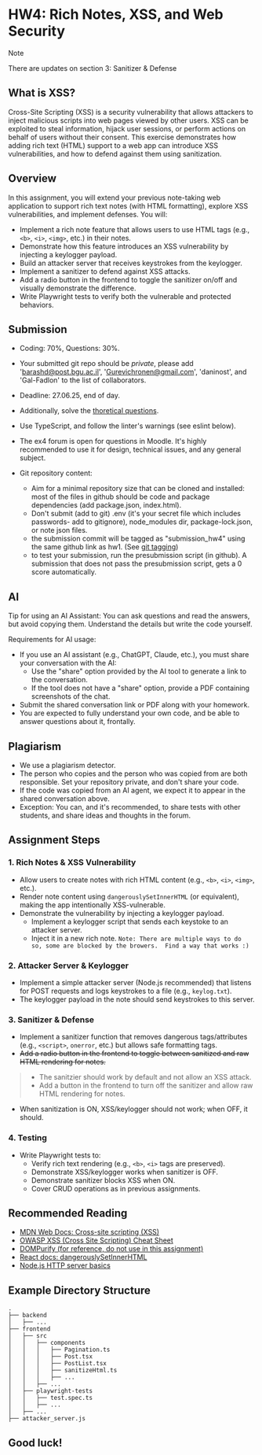 # HW4: Rich Notes, XSS, and Web Security

> [!NOTE]
> There are updates on section 3: Sanitizer & Defense


## What is XSS?
Cross-Site Scripting (XSS) is a security vulnerability that allows attackers to inject malicious scripts into web pages viewed by other users. XSS can be exploited to steal information, hijack user sessions, or perform actions on behalf of users without their consent. This exercise demonstrates how adding rich text (HTML) support to a web app can introduce XSS vulnerabilities, and how to defend against them using sanitization.

## Overview
In this assignment, you will extend your previous note-taking web application to support rich text notes (with HTML formatting), explore XSS vulnerabilities, and implement defenses. You will:
- Implement a rich note feature that allows users to use HTML tags (e.g., `<b>`, `<i>`, `<img>`, etc.) in their notes.
- Demonstrate how this feature introduces an XSS vulnerability by injecting a keylogger payload.
- Build an attacker server that receives keystrokes from the keylogger.
- Implement a sanitizer to defend against XSS attacks.
- Add a radio button in the frontend to toggle the sanitizer on/off and visually demonstrate the difference.
- Write Playwright tests to verify both the vulnerable and protected behaviors.

## Submission
- Coding: 70%, Questions: 30%.
- Your submitted git repo should be *private*, please add 'barashd@post.bgu.ac.il', 'Gurevichronen@gmail.com', 'daninost', and 'Gal-Fadlon' to the list of collaborators.
- Deadline: 27.06.25, end of day.
- Additionally, solve the [thoretical questions](#TBD).
- Use TypeScript, and follow the linter's warnings (see eslint below).
- The ex4 forum is open for questions in Moodle. It's highly recommended to use it for design, technical issues, and any general subject.

- Git repository content:
  - Aim for a minimal repository size that can be cloned and installed: most of the files in github should be code and package dependencies (add package.json, index.html).
  - Don't submit (add to git) .env (it's your secret file which includes passwords- add to gitignore), node_modules dir, package-lock.json, or note json files.
  - the submission commit will be tagged as "submission_hw4" using the same github link as hw1. (See [git tagging](https://git-scm.com/book/en/v2/Git-Basics-Tagging))
  - to test your submission, run the presubmission script (in github). A submission that does not pass the presubmission script, gets a 0 score automatically.

## AI
Tip for using an AI Assistant: You can ask questions and read the answers, but avoid copying them. Understand the details but write the code yourself.

Requirements for AI usage:
- If you use an AI assistant (e.g., ChatGPT, Claude, etc.), you must share your conversation with the AI:
    - Use the "share" option provided by the AI tool to generate a link to the conversation.
    - If the tool does not have a "share" option, provide a PDF containing screenshots of the chat.
- Submit the shared conversation link or PDF along with your homework.
- You are expected to fully understand your own code, and be able to answer questions about it, frontally.
## Plagiarism
- We use a plagiarism detector.
- The person who copies and the person who was copied from are both responsible. Set your repository private, and don't share your code.
- If the code was copied from an AI agent, we expect it to appear in the shared conversation above.
- Exception: You can, and it's recommended, to share tests with other students, and share ideas and thoughts in the forum.

## Assignment Steps

### 1. Rich Notes & XSS Vulnerability
- Allow users to create notes with rich HTML content (e.g., `<b>`, `<i>`, `<img>`, etc.).
- Render note content using `dangerouslySetInnerHTML` (or equivalent), making the app intentionally XSS-vulnerable.
- Demonstrate the vulnerability by injecting a keylogger payload.
  - Implement a keylogger script that sends each keystoke to an attacker server.
  - Inject it in a new rich note. `Note: There are multiple ways to do so, some are blocked by the browers.  Find a way that works :)`

### 2. Attacker Server & Keylogger
- Implement a simple attacker server (Node.js recommended) that listens for POST requests and logs keystrokes to a file (e.g., `keylog.txt`).
- The keylogger payload in the note should send keystrokes to this server.

### 3. Sanitizer & Defense
- Implement a sanitizer function that removes dangerous tags/attributes (e.g., `<script>`, `onerror`, etc.) but allows safe formatting tags.
- ~~Add a radio button in the frontend to toggle between sanitized and raw HTML rendering for notes.~~
> - The sanitzier should work by default and not allow an XSS attack.
> - Add a button in the frontend to turn off the sanitizer and allow raw HTML rendering for notes.
- When sanitization is ON, XSS/keylogger should not work; when OFF, it should.

### 4. Testing
- Write Playwright tests to:
  - Verify rich text rendering (e.g., `<b>`, `<i>` tags are preserved).
  - Demonstrate XSS/keylogger works when sanitizer is OFF.
  - Demonstrate sanitizer blocks XSS when ON.
  - Cover CRUD operations as in previous assignments.

## Recommended Reading
- [MDN Web Docs: Cross-site scripting (XSS)](https://developer.mozilla.org/en-US/docs/Glossary/Cross-site_scripting)
- [OWASP XSS (Cross Site Scripting) Cheat Sheet](https://cheatsheetseries.owasp.org/cheatsheets/Cross_Site_Scripting_Prevention_Cheat_Sheet.html)
- [DOMPurify (for reference, do not use in this assignment)](https://github.com/cure53/DOMPurify)
- [React docs: dangerouslySetInnerHTML](https://react.dev/reference/react-dom/components/common#dangerously-setting-the-inner-html)
- [Node.js HTTP server basics](https://nodejs.org/en/docs/guides/getting-started-guide)

## Example Directory Structure
```
.
├── backend
│   ├── ...
├── frontend
│   ├── src
│   │   ├── components
│   │   │   ├── Pagination.ts
│   │   │   ├── Post.tsx
│   │   │   ├── PostList.tsx
│   │   │   ├── sanitizeHtml.ts
│   │   │   ├── ...
│   │   ├── ...
│   ├── playwright-tests
│   │   ├── test.spec.ts
│   │   ├── ...
│   ├── ...
├── attacker_server.js
```

## Good luck!

